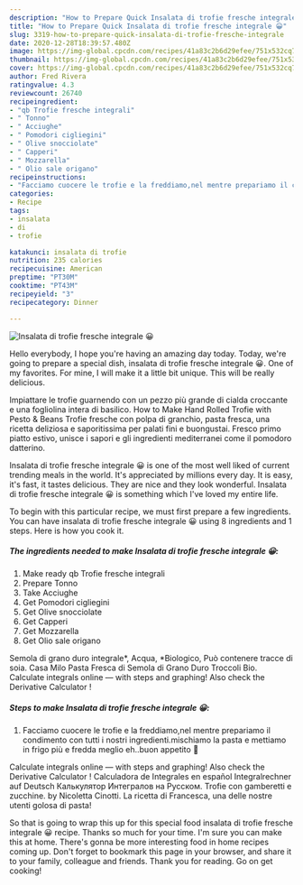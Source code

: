 ```yaml
---
description: "How to Prepare Quick Insalata di trofie fresche integrale 😀"
title: "How to Prepare Quick Insalata di trofie fresche integrale 😀"
slug: 3319-how-to-prepare-quick-insalata-di-trofie-fresche-integrale
date: 2020-12-28T18:39:57.480Z
image: https://img-global.cpcdn.com/recipes/41a83c2b6d29efee/751x532cq70/insalata-di-trofie-fresche-integrale-😀-recipe-main-photo.jpg
thumbnail: https://img-global.cpcdn.com/recipes/41a83c2b6d29efee/751x532cq70/insalata-di-trofie-fresche-integrale-😀-recipe-main-photo.jpg
cover: https://img-global.cpcdn.com/recipes/41a83c2b6d29efee/751x532cq70/insalata-di-trofie-fresche-integrale-😀-recipe-main-photo.jpg
author: Fred Rivera
ratingvalue: 4.3
reviewcount: 26740
recipeingredient:
- "qb Trofie fresche integrali"
- " Tonno"
- " Acciughe"
- " Pomodori cigliegini"
- " Olive snocciolate"
- " Capperi"
- " Mozzarella"
- " Olio sale origano"
recipeinstructions:
- "Facciamo cuocere le trofie e la freddiamo,nel mentre prepariamo il condimento con tutti i nostri ingredienti.mischiamo la pasta e mettiamo in frigo più e fredda meglio eh..buon appetito 🙋"
categories:
- Recipe
tags:
- insalata
- di
- trofie

katakunci: insalata di trofie 
nutrition: 235 calories
recipecuisine: American
preptime: "PT30M"
cooktime: "PT43M"
recipeyield: "3"
recipecategory: Dinner

---
```



![Insalata di trofie fresche integrale 😀](https://img-global.cpcdn.com/recipes/41a83c2b6d29efee/751x532cq70/insalata-di-trofie-fresche-integrale-😀-recipe-main-photo.jpg)

Hello everybody, I hope you're having an amazing day today. Today, we're going to prepare a special dish, insalata di trofie fresche integrale 😀. One of my favorites. For mine, I will make it a little bit unique. This will be really delicious.

Impiattare le trofie guarnendo con un pezzo più grande di cialda croccante e una fogliolina intera di basilico. How to Make Hand Rolled Trofie with Pesto &amp; Beans Trofie fresche con polpa di granchio, pasta fresca, una ricetta deliziosa e saporitissima per palati fini e buongustai. Fresco primo piatto estivo, unisce i sapori e gli ingredienti mediterranei come il pomodoro datterino.

Insalata di trofie fresche integrale 😀 is one of the most well liked of current trending meals in the world. It's appreciated by millions every day. It is easy, it's fast, it tastes delicious. They are nice and they look wonderful. Insalata di trofie fresche integrale 😀 is something which I've loved my entire life.


To begin with this particular recipe, we must first prepare a few ingredients. You can have insalata di trofie fresche integrale 😀 using 8 ingredients and 1 steps. Here is how you cook it.

<!--inarticleads1-->

##### The ingredients needed to make Insalata di trofie fresche integrale 😀:

1. Make ready qb Trofie fresche integrali
1. Prepare  Tonno
1. Take  Acciughe
1. Get  Pomodori cigliegini
1. Get  Olive snocciolate
1. Get  Capperi
1. Get  Mozzarella
1. Get  Olio sale origano


Semola di grano duro integrale*, Acqua, *Biologico, Può contenere tracce di soia. Casa Milo Pasta Fresca di Semola di Grano Duro Troccoli Bio. Calculate integrals online — with steps and graphing! Also check the Derivative Calculator ! 

<!--inarticleads2-->

##### Steps to make Insalata di trofie fresche integrale 😀:

1. Facciamo cuocere le trofie e la freddiamo,nel mentre prepariamo il condimento con tutti i nostri ingredienti.mischiamo la pasta e mettiamo in frigo più e fredda meglio eh..buon appetito 🙋


Calculate integrals online — with steps and graphing! Also check the Derivative Calculator ! Calculadora de Integrales en español Integralrechner auf Deutsch Калькулятор Интегралов на Русском. Trofie con gamberetti e zucchine. by Nicoletta Cinotti. La ricetta di Francesca, una delle nostre utenti golosa di pasta! 

So that is going to wrap this up for this special food insalata di trofie fresche integrale 😀 recipe. Thanks so much for your time. I'm sure you can make this at home. There's gonna be more interesting food in home recipes coming up. Don't forget to bookmark this page in your browser, and share it to your family, colleague and friends. Thank you for reading. Go on get cooking!
